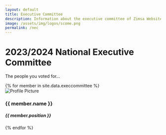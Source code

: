 ```yaml
---
layout: default
title: Executive Committee
description: Information about the executive committee of Zimsa Website.
image: /assets/img/logos/scome.png
permalink: /nec
---
```


<div class="container">
  <div class="m-3 align-content-center text-center">
      <h1>2023/2024 National Executive Committee</h1>
      <p>The people you voted for...</p>
    </div>
  <div class="row mt-5">
    {% for member in site.data.execcommittee %}
        <div class="col-lg-4 mb-5">
            <div class="card h-100 shadow border-0">
            <div class="card-body text-center mt-2 px-4 pt-2 rounded-top">
                <img src="{{ member.image }}" alt="Profile Picture" class="img-fluid rounded-circle mx-auto d-block" style="max-width:200px;">
                <h3 class="fw-bold">{{ member.name }}</h3>
                <h5>{{ member.position }}</h5>
            </div>
            <div class="pt-0 bg-transparent">
                <div class="d-flex justify-content-between align-items-center px-4 pb-5">
                <a href="tel:{{ member.phone-number }}" class="text-dark me-1 fs-5"><i class="bi bi-telephone-fill"></i></a>
                <a href="https://wa.me/{{ member.phone-number }}" class="text-dark me-1 fs-5"><i class="bi bi-whatsapp"></i></a>
                <a href="mailto:{{ member.email }}" class="text-dark me-1 fs-5"><i class="bi bi-envelope"></i></a>
                <a href="{{ member.linkedin }}" class="text-dark me-1 fs-5"><i class="bi bi-linkedin"></i></a>
                </div>
            </div>
            </div>
        </div>
    {% endfor %}
  </div>
</div>